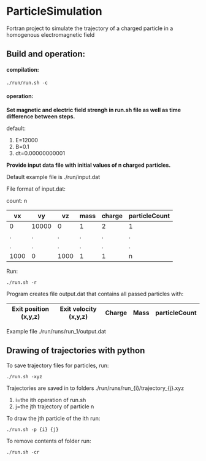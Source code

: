 # ParticleSimulation

Fortran project to simulate the trajectory of a charged particle in a homogenous electromagnetic field

## Build and operation:

#### compilation:
  
  `./run/run.sh -c`
  
#### operation:

__Set magnetic and electric field strengh in run.sh file as well as time difference between steps.__

default:
  1. E=12000
  2. B=0.1
  3. dt=0.00000000001
  
__Provide input data file with initial values of n charged particles.__ 

Default example file is ./run/input.dat

File format of input.dat:

count: n

|vx      |vy      |vz      |mass    |charge  |particleCount|
| ------ | ------ | ------ | ------ | ------ | ----------- |
|0       |10000   |0       |1       |2       |1            |
|.       |.       |.       |.       |.       |.            |
|.       |.       |.       |.       |.       |.            |
|1000    |0       |1000    |1       |1       |n            |

Run:

  `./run.sh -r`

Program creates file output.dat that contains all passed particles with:

|Exit position (x,y,z)|Exit velocity (x,y,z)|Charge|Mass|particleCount|
|---------------------|---------------------|------|----|-------------|

Example file ./run/runs/run_1/output.dat

## Drawing of trajectories with python

To save trajectory files for particles, run:

  `./run.sh -xyz`
  
Trajectories are saved in to folders ./run/runs/run_{i}/trajectory_{j}.xyz

1. i=the ith operation of run.sh
2. j=the jth trajectory of particle n

To draw the jth particle of the ith run:
  
  `./run.sh -p {i} {j}`
  
To remove contents of folder run:

  `./run.sh -cr`

